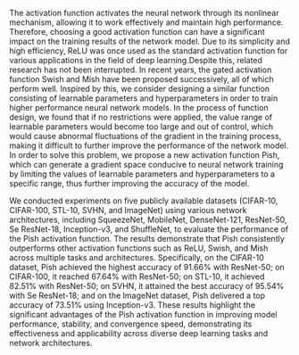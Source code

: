 The activation function activates the neural network through  its nonlinear mechanism, allowing it to work effectively and maintain high performance. Therefore, choosing a good activation function can have a significant impact on the training results of the network model. Due to its simplicity and high efficiency, ReLU was once used as the standard activation function for various applications in the field of deep learning.Despite this, related research has not been interrupted. In recent years, the gated activation function Swish and Mish have been proposed successively, all of which perform well. Inspired by this, we consider designing a similar function consisting of learnable parameters and hyperparameters in order to train higher performance neural network models. In the process of function design, we found that if no restrictions were applied, the value range of learnable parameters would become too large and out of control, which would cause abnormal fluctuations of the gradient in the training process, making it difficult to further improve the performance of the network model. In order to solve this problem, we propose a new activation function Pish, which can generate a gradient space conducive to neural network training by limiting the values of learnable parameters and hyperparameters to a specific range, thus further improving the accuracy of the model. 

We conducted experiments on five publicly available datasets (CIFAR-10, CIFAR-100, STL-10, SVHN, and ImageNet) using various network architectures, including SqueezeNet, MobileNet, DenseNet-121, ResNet-50, Se ResNet-18, Inception-v3, and ShuffleNet, to evaluate the performance of the Pish activation function. The results demonstrate that Pish consistently outperforms other activation functions such as ReLU, Swish, and Mish across multiple tasks and architectures. Specifically, on the CIFAR-10 dataset, Pish achieved the highest accuracy of 91.66% with ResNet-50; on CIFAR-100, it reached 67.64% with ResNet-50; on STL-10, it achieved 82.51% with ResNet-50; on SVHN, it attained the best accuracy of 95.54% with Se ResNet-18; and on the ImageNet dataset, Pish delivered a top accuracy of 73.51% using Inception-v3. These results highlight the significant advantages of the Pish activation function in improving model performance, stability, and convergence speed, demonstrating its effectiveness and applicability across diverse deep learning tasks and network architectures.
